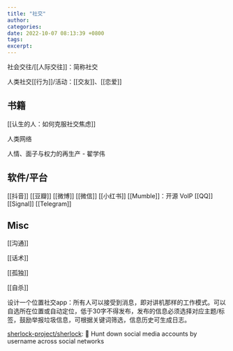 ```yaml
---
title: "社交"
author: 
categories: 
date: 2022-10-07 08:13:39 +0800
tags: 
excerpt: 
---
```


社会交往/[[人际交往]]：简称社交

人类社交[[行为]]/活动：[[交友]]、[[恋爱]]

## 书籍

[[认生的人：如何克服社交焦虑]]

人类网络

人情、面子与权力的再生产 - 翟学伟

## 软件/平台

[[抖音]]
[[豆瓣]]
[[微博]]
[[微信]]
[[小红书]]
[[Mumble]]：开源 VoIP
[[QQ]]
[[Signal]]
[[Telegram]]


## Misc

[[沟通]]

[[话术]]

[[孤独]]

[[自杀]]

设计一个位置社交app：所有人可以接受到消息，即对讲机那样的工作模式。可以自选所在位置或自动定位，低于30字不得发布，发布的信息必须选择对应主题/标签，鼓励举报垃圾信息，可根据关键词筛选，信息历史可生成日志。


[sherlock-project/sherlock](https://github.com/sherlock-project/sherlock): 🔎 Hunt down social media accounts by username across social networks







